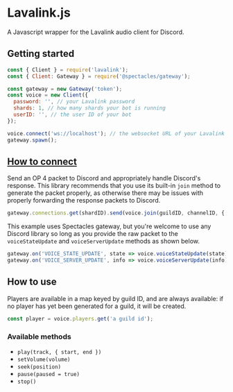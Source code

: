 # Lavalink.js

A Javascript wrapper for the Lavalink audio client for Discord.

## Getting started

```js
const { Client } = require('lavalink');
const { Client: Gateway } = require('@spectacles/gateway');

const gateway = new Gateway('token');
const voice = new Client({
  password: '', // your Lavalink password
  shards: 1, // how many shards your bot is running
  userID: '', // the user ID of your bot
});

voice.connect('ws://localhost'); // the websocket URL of your Lavalink app
gateway.spawn();
```

## [How to connect](https://discordapp.com/developers/docs/topics/voice-connections#connecting-to-voice)

Send an OP 4 packet to Discord and appropriately handle Discord's response. This library recommends that you use its built-in `join` method to generate the packet properly, as otherwise there may be issues with properly forwarding the response packets to Discord.

```js
gateway.connections.get(shardID).send(voice.join(guildID, channelID, { deaf: true, mute: false }));
```

This example uses Spectacles gateway, but you're welcome to use any Discord library so long as you provide the raw packet to the `voiceStateUpdate` and `voiceServerUpdate` methods as shown below.

```js
gateway.on('VOICE_STATE_UPDATE', state => voice.voiceStateUpdate(state)); // forward voice state updates
gateway.on('VOICE_SERVER_UPDATE', info => voice.voiceServerUpdate(info)); // forward voice server updates
```

## How to use

Players are available in a map keyed by guild ID, and are always available: if no player has yet been generated for a guild, it will be created.

```js
const player = voice.players.get('a guild id');
```

### Available methods

- `play(track, { start, end })`
- `setVolume(volume)`
- `seek(position)`
- `pause(paused = true)`
- `stop()`
